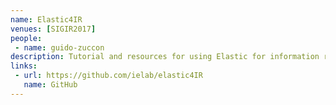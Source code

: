 ```yaml
---
name: Elastic4IR
venues: [SIGIR2017]
people:
 - name: guido-zuccon
description: Tutorial and resources for using Elastic for information retrieval experiments. The tutorial was designed for the SIGIR 2017 Lucene for Information Access and Retrieval Research (LIARR).
links: 
 - url: https://github.com/ielab/elastic4IR
   name: GitHub
---
```


